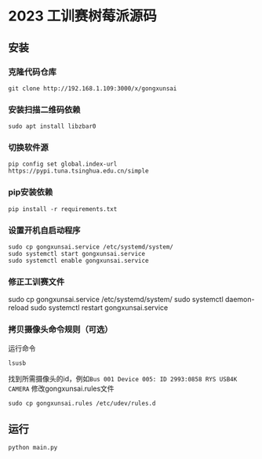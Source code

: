 # 2023 工训赛树莓派源码
## 安装
### 克隆代码仓库
```
git clone http://192.168.1.109:3000/x/gongxunsai
```
### 安装扫描二维码依赖
```
sudo apt install libzbar0
```
### 切换软件源
```
pip config set global.index-url https://pypi.tuna.tsinghua.edu.cn/simple
```
### pip安装依赖
```
pip install -r requirements.txt
```
### 设置开机自启动程序
```
sudo cp gongxunsai.service /etc/systemd/system/
sudo systemctl start gongxunsai.service
sudo systemctl enable gongxunsai.service
```
### 修正工训赛文件
sudo cp gongxunsai.service /etc/systemd/system/
sudo systemctl daemon-reload
sudo systemctl restart gongxunsai.service
### 拷贝摄像头命令规则（可选）
运行命令
```
lsusb
```
找到所需摄像头的id，例如``Bus 001 Device 005: ID 2993:0858 RYS USB4K CAMERA``
修改gongxunsai.rules文件
```
sudo cp gongxunsai.rules /etc/udev/rules.d
```
## 运行
```
python main.py
```